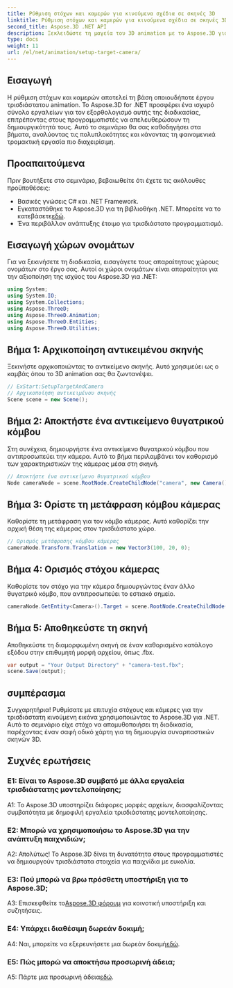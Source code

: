```yaml
---
title: Ρύθμιση στόχων και καμερών για κινούμενα σχέδια σε σκηνές 3D
linktitle: Ρύθμιση στόχων και καμερών για κινούμενα σχέδια σε σκηνές 3D
second_title: Aspose.3D .NET API
description: Ξεκλειδώστε τη μαγεία του 3D animation με το Aspose.3D για .NET. Ρυθμίστε χωρίς κόπο στόχους και κάμερες χρησιμοποιώντας αυτό το ολοκληρωμένο σεμινάριο.
type: docs
weight: 11
url: /el/net/animation/setup-target-camera/
---
```

## Εισαγωγή

Η ρύθμιση στόχων και καμερών αποτελεί τη βάση οποιουδήποτε έργου τρισδιάστατου animation. Το Aspose.3D for .NET προσφέρει ένα ισχυρό σύνολο εργαλείων για τον εξορθολογισμό αυτής της διαδικασίας, επιτρέποντας στους προγραμματιστές να απελευθερώσουν τη δημιουργικότητά τους. Αυτό το σεμινάριο θα σας καθοδηγήσει στα βήματα, αναλύοντας τις πολυπλοκότητες και κάνοντας τη φαινομενικά τρομακτική εργασία πιο διαχειρίσιμη.

## Προαπαιτούμενα

Πριν βουτήξετε στο σεμινάριο, βεβαιωθείτε ότι έχετε τις ακόλουθες προϋποθέσεις:

- Βασικές γνώσεις C# και .NET Framework.
-  Εγκαταστάθηκε το Aspose.3D για τη βιβλιοθήκη .NET. Μπορείτε να το κατεβάσετε[εδώ](https://releases.aspose.com/3d/net/).
- Ένα περιβάλλον ανάπτυξης έτοιμο για τρισδιάστατο προγραμματισμό.

## Εισαγωγή χώρων ονομάτων

Για να ξεκινήσετε τη διαδικασία, εισαγάγετε τους απαραίτητους χώρους ονομάτων στο έργο σας. Αυτοί οι χώροι ονομάτων είναι απαραίτητοι για την αξιοποίηση της ισχύος του Aspose.3D για .NET:

```csharp
using System;
using System.IO;
using System.Collections;
using Aspose.ThreeD;
using Aspose.ThreeD.Animation;
using Aspose.ThreeD.Entities;
using Aspose.ThreeD.Utilities;
```

## Βήμα 1: Αρχικοποίηση αντικειμένου σκηνής

Ξεκινήστε αρχικοποιώντας το αντικείμενο σκηνής. Αυτό χρησιμεύει ως ο καμβάς όπου το 3D animation σας θα ζωντανέψει.

```csharp
// ExStart:SetupTargetAndCamera
// Αρχικοποίηση αντικειμένου σκηνής
Scene scene = new Scene();
```

## Βήμα 2: Αποκτήστε ένα αντικείμενο θυγατρικού κόμβου

Στη συνέχεια, δημιουργήστε ένα αντικείμενο θυγατρικού κόμβου που αντιπροσωπεύει την κάμερα. Αυτό το βήμα περιλαμβάνει τον καθορισμό των χαρακτηριστικών της κάμερας μέσα στη σκηνή.

```csharp
// Αποκτήστε ένα αντικείμενο θυγατρικού κόμβου
Node cameraNode = scene.RootNode.CreateChildNode("camera", new Camera());
```

## Βήμα 3: Ορίστε τη μετάφραση κόμβου κάμερας

Καθορίστε τη μετάφραση για τον κόμβο κάμερας. Αυτό καθορίζει την αρχική θέση της κάμερας στον τρισδιάστατο χώρο.

```csharp
// Ορισμός μετάφρασης κόμβου κάμερας
cameraNode.Transform.Translation = new Vector3(100, 20, 0);
```

## Βήμα 4: Ορισμός στόχου κάμερας

Καθορίστε τον στόχο για την κάμερα δημιουργώντας έναν άλλο θυγατρικό κόμβο, που αντιπροσωπεύει το εστιακό σημείο.

```csharp
cameraNode.GetEntity<Camera>().Target = scene.RootNode.CreateChildNode("target");
```

## Βήμα 5: Αποθηκεύστε τη σκηνή

Αποθηκεύστε τη διαμορφωμένη σκηνή σε έναν καθορισμένο κατάλογο εξόδου στην επιθυμητή μορφή αρχείου, όπως .fbx.

```csharp
var output = "Your Output Directory" + "camera-test.fbx";
scene.Save(output);
```

## συμπέρασμα

Συγχαρητήρια! Ρυθμίσατε με επιτυχία στόχους και κάμερες για την τρισδιάστατη κινούμενη εικόνα χρησιμοποιώντας το Aspose.3D για .NET. Αυτό το σεμινάριο είχε στόχο να απομυθοποιήσει τη διαδικασία, παρέχοντας έναν σαφή οδικό χάρτη για τη δημιουργία συναρπαστικών σκηνών 3D.

## Συχνές ερωτήσεις

### Ε1: Είναι το Aspose.3D συμβατό με άλλα εργαλεία τρισδιάστατης μοντελοποίησης;

A1: Το Aspose.3D υποστηρίζει διάφορες μορφές αρχείων, διασφαλίζοντας συμβατότητα με δημοφιλή εργαλεία τρισδιάστατης μοντελοποίησης.

### Ε2: Μπορώ να χρησιμοποιήσω το Aspose.3D για την ανάπτυξη παιχνιδιών;

Α2: Απολύτως! Το Aspose.3D δίνει τη δυνατότητα στους προγραμματιστές να δημιουργούν τρισδιάστατα στοιχεία για παιχνίδια με ευκολία.

### Ε3: Πού μπορώ να βρω πρόσθετη υποστήριξη για το Aspose.3D;

 A3: Επισκεφθείτε το[Aspose.3D φόρουμ](https://forum.aspose.com/c/3d/18) για κοινοτική υποστήριξη και συζητήσεις.

### Ε4: Υπάρχει διαθέσιμη δωρεάν δοκιμή;

A4: Ναι, μπορείτε να εξερευνήσετε μια δωρεάν δοκιμή[εδώ](https://releases.aspose.com/).

### Ε5: Πώς μπορώ να αποκτήσω προσωρινή άδεια;

 A5: Πάρτε μια προσωρινή άδεια[εδώ](https://purchase.aspose.com/temporary-license/).